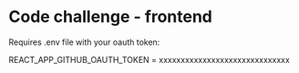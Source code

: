 # Code challenge - frontend

Requires .env file with your oauth token:

REACT_APP_GITHUB_OAUTH_TOKEN = xxxxxxxxxxxxxxxxxxxxxxxxxxxxxx